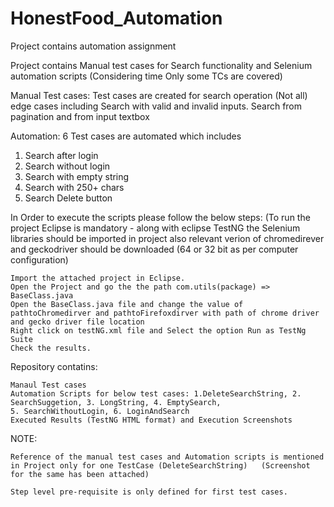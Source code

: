 # HonestFood_Automation
Project contains automation assignment


Project contains Manual test cases for Search functionality and Selenium automation scripts (Considering time Only some TCs are covered) 

Manual Test cases: Test cases are created for search operation (Not all) edge cases including Search with valid and invalid inputs. Search from pagination and from input textbox

Automation: 6 Test cases are automated which includes 
1. Search after login 
2. Search without login
3. Search with empty string
4. Search with 250+ chars
5. Search Delete button


In Order to execute the scripts please follow the below steps: (To run the project Eclipse is mandatory - along with eclipse TestNG the Selenium libraries should be imported in project also relevant verion of chromedirever and geckodriver should be downloaded (64 or 32 bit as per computer configuration)

    Import the attached project in Eclipse.
    Open the Project and go the the path com.utils(package) => BaseClass.java
    Open the BaseClass.java file and change the value of pathtoChromedirver and pathtoFirefoxdirver with path of chrome driver and gecko driver file location
    Right click on testNG.xml file and Select the option Run as TestNg Suite
    Check the results.

Repository contatins:

    Manaul Test cases
    Automation Scripts for below test cases: 1.DeleteSearchString, 2. SearchSuggetion, 3. LongString, 4. EmptySearch, 
    5. SearchWithoutLogin, 6. LoginAndSearch
    Executed Results (TestNG HTML format) and Execution Screenshots

NOTE:

    Reference of the manual test cases and Automation scripts is mentioned in Project only for one TestCase (DeleteSearchString)   (Screenshot for the same has been attached)

    Step level pre-requisite is only defined for first test cases.

